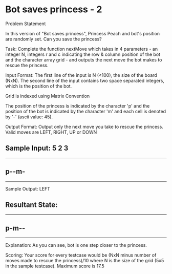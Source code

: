 Bot saves princess - 2
======================

Problem Statement

In this version of "Bot saves princess", Princess Peach and bot's position are randomly set. Can you save the princess?

Task:
Complete the function nextMove which takes in 4 parameters - an integer N, integers r and c indicating the row & column position of the bot and the character array grid - and outputs the next move the bot makes to rescue the princess.

Input Format:
The first line of the input is N (<100), the size of the board (NxN). The second line of the input contains two space separated integers, which is the position of the bot.

Grid is indexed using Matrix Convention

The position of the princess is indicated by the character 'p' and the position of the bot is indicated by the character 'm' and each cell is denoted by '-' (ascii value: 45).

Output Format:
Output only the next move you take to rescue the princess. Valid moves are LEFT, RIGHT, UP or DOWN

Sample Input:
5
2 3
-----
-----
p--m-
-----
-----

Sample Output:
LEFT

Resultant State:
-----
-----
p-m--
-----
-----

Explanation:
As you can see, bot is one step closer to the princess.

Scoring:
Your score for every testcase would be (NxN minus number of moves made to rescue the princess)/10 where N is the size of the grid (5x5 in the sample testcase). Maximum score is 17.5


